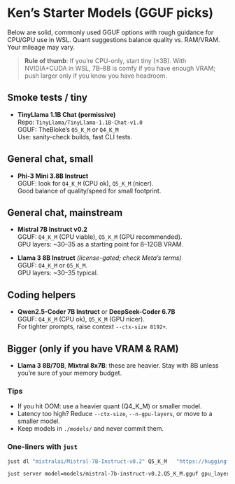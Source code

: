 # Ken’s Starter Models (GGUF picks)

Below are solid, commonly used GGUF options with rough guidance for CPU/GPU use in WSL.
Quant suggestions balance quality vs. RAM/VRAM. Your mileage may vary.

> **Rule of thumb**: If you’re CPU-only, start tiny (≤3B). With NVIDIA+CUDA in WSL, 7B–8B is comfy if you have enough VRAM; push larger only if you know you have headroom.

## Smoke tests / tiny
- **TinyLlama 1.1B Chat (permissive)**  
  Repo: `TinyLlama/TinyLlama-1.1B-Chat-v1.0`  
  GGUF: TheBloke’s `Q5_K_M` or `Q4_K_M`  
  Use: sanity-check builds, fast CLI tests.

## General chat, small
- **Phi-3 Mini 3.8B Instruct**  
  GGUF: look for `Q4_K_M` (CPU ok), `Q5_K_M` (nicer).  
  Good balance of quality/speed for small footprint.

## General chat, mainstream
- **Mistral 7B Instruct v0.2**  
  GGUF: `Q4_K_M` (CPU viable), `Q5_K_M` (GPU recommended).  
  GPU layers: ~30–35 as a starting point for 8–12GB VRAM.

- **Llama 3 8B Instruct** *(license-gated; check Meta’s terms)*  
  GGUF: `Q4_K_M` or `Q5_K_M`.  
  GPU layers: ~30–35 typical.

## Coding helpers
- **Qwen2.5-Coder 7B Instruct** or **DeepSeek-Coder 6.7B**  
  GGUF: `Q4_K_M` (CPU ok), `Q5_K_M` (GPU nicer).  
  For tighter prompts, raise context `--ctx-size 8192+`.

## Bigger (only if you have VRAM & RAM)
- **Llama 3 8B/70B**, **Mixtral 8x7B**: these are heavier. Stay with 8B unless you’re sure of your memory budget.

### Tips
- If you hit OOM: use a heavier quant (Q4_K_M) or smaller model.
- Latency too high? Reduce `--ctx-size`, `--n-gpu-layers`, or move to a smaller model.
- Keep models in `./models/` and never commit them.

### One-liners with `just`
```bash
just dl "mistralai/Mistral-7B-Instruct-v0.2" Q5_K_M   "https://huggingface.co/TheBloke/Mistral-7B-Instruct-v0.2-GGUF/resolve/main/mistral-7b-instruct-v0.2.Q5_K_M.gguf"

just server model=models/mistral-7b-instruct-v0.2.Q5_K_M.gguf gpu_layers=35
```